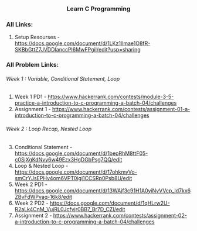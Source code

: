 <h3 align="center"> Learn C Programming </h3>

### All Links:

1. Setup Resourses - https://docs.google.com/document/d/1LKz1Ilmae1O8fR-SKBbGttZ7JVDDIanccPI6MwFPgiI/edit?usp=sharing


### All Problem Links:
<h6> Week 1 : Variable, Conditional Statement, Loop </h6>

1. Week 1 PD1 - https://www.hackerrank.com/contests/module-3-5-practice-a-introduction-to-c-programming-a-batch-04/challenges
2. Assignment 1 - https://www.hackerrank.com/contests/assignment-01-a-introduction-to-c-programming-a-batch-04/challenges

<h6> Week 2 : Loop Recap, Nested Loop</h6>

3. Conditional Statement - https://docs.google.com/document/d/1bepRhM8ttF05-c0SjXgKdNvy6w49Ezx3HgDGbPsg7QQ/edit
4. Loop & Nested Loop - https://docs.google.com/document/d/17ohkmyVo-smCrYJsEPHv4om6VPT0igi1CCSRp0Psb8U/edit
5. Week 2 PD1 - https://docs.google.com/document/d/13WAjf3c91H1A0yiNvVVcp_ld7kx6ZBvFdWPvaq-16k8/edit
6. Week 2 PD2 - https://docs.google.com/document/d/1qHLrw2U-R2aLk4CnM_VujRL0Jcfvjr0BB7_Br7D_CZI/edit
7. Assignment 2 - https://www.hackerrank.com/contests/assignment-02-a-introduction-to-c-programming-a-batch-04/challenges